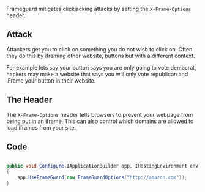Frameguard mitigates clickjacking attacks by setting the `X-Frame-Options` header.

## Attack

Attackers get you to click on something you do not wish to click on. Often they do this by iframing other website, buttons but with a different context.

For example lets say your button says you are only going to vote democrat, hackers may make a website that says you will only vote republican and iFrame your button in their website.


## The Header

The `X-Frame-Options` header tells browsers to prevent your webpage from being put in an iframe. This can also control which domains are allowed to load iframes from your site.

## Code 

```csharp

public void Configure(IApplicationBuilder app, IHostingEnvironment env, ILoggerFactory loggerFactory)
{
    app.UseFrameGuard(new FrameGuardOptions("http://amazon.com"));
}

```